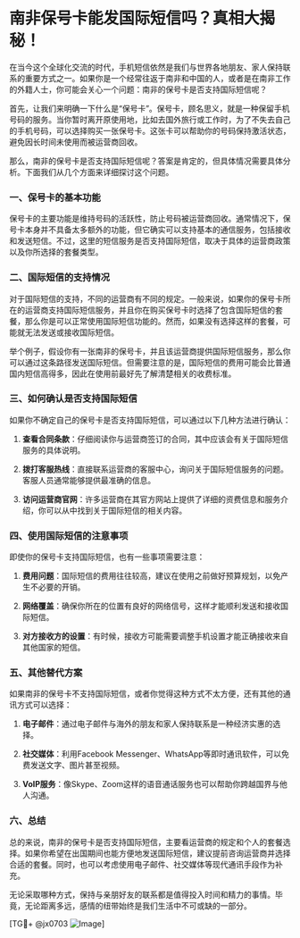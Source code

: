 # 南非保号卡能发国际短信吗？真相大揭秘！

在当今这个全球化交流的时代，手机短信依然是我们与世界各地朋友、家人保持联系的重要方式之一。如果你是一个经常往返于南非和中国的人，或者是在南非工作的外籍人士，你可能会关心一个问题：南非的保号卡是否支持国际短信呢？

首先，让我们来明确一下什么是“保号卡”。保号卡，顾名思义，就是一种保留手机号码的服务。当你暂时离开原使用地，比如去国外旅行或工作时，为了不失去自己的手机号码，可以选择购买一张保号卡。这张卡可以帮助你的号码保持激活状态，避免因长时间未使用而被运营商回收。

那么，南非的保号卡是否支持国际短信呢？答案是肯定的，但具体情况需要具体分析。下面我们从几个方面来详细探讨这个问题。

### 一、保号卡的基本功能

保号卡的主要功能是维持号码的活跃性，防止号码被运营商回收。通常情况下，保号卡本身并不具备太多额外的功能，但它确实可以支持基本的通信服务，包括接收和发送短信。不过，这里的短信服务是否支持国际短信，取决于具体的运营商政策以及你所选择的套餐类型。

### 二、国际短信的支持情况

对于国际短信的支持，不同的运营商有不同的规定。一般来说，如果你的保号卡所在的运营商支持国际短信服务，并且你在购买保号卡时选择了包含国际短信的套餐，那么你是可以正常使用国际短信功能的。然而，如果没有选择这样的套餐，可能就无法发送或接收国际短信。

举个例子，假设你有一张南非的保号卡，并且该运营商提供国际短信服务，那么你可以通过这条路径发送国际短信。但需要注意的是，国际短信的费用可能会比普通国内短信高得多，因此在使用前最好先了解清楚相关的收费标准。

### 三、如何确认是否支持国际短信

如果你不确定自己的保号卡是否支持国际短信，可以通过以下几种方法进行确认：

1. **查看合同条款**：仔细阅读你与运营商签订的合同，其中应该会有关于国际短信服务的具体说明。
   
2. **拨打客服热线**：直接联系运营商的客服中心，询问关于国际短信服务的问题。客服人员通常能够提供最准确的信息。

3. **访问运营商官网**：许多运营商在其官方网站上提供了详细的资费信息和服务介绍，你可以从中找到关于国际短信的相关内容。

### 四、使用国际短信的注意事项

即使你的保号卡支持国际短信，也有一些事项需要注意：

1. **费用问题**：国际短信的费用往往较高，建议在使用之前做好预算规划，以免产生不必要的开销。

2. **网络覆盖**：确保你所在的位置有良好的网络信号，这样才能顺利发送和接收国际短信。

3. **对方接收方的设置**：有时候，接收方可能需要调整手机设置才能正确接收来自其他国家的短信。

### 五、其他替代方案

如果南非的保号卡不支持国际短信，或者你觉得这种方式不太方便，还有其他的通讯方式可以选择：

1. **电子邮件**：通过电子邮件与海外的朋友和家人保持联系是一种经济实惠的选择。

2. **社交媒体**：利用Facebook Messenger、WhatsApp等即时通讯软件，可以免费发送文字、图片甚至视频。

3. **VoIP服务**：像Skype、Zoom这样的语音通话服务也可以帮助你跨越国界与他人沟通。

### 六、总结

总的来说，南非的保号卡是否支持国际短信，主要看运营商的规定和个人的套餐选择。如果你希望在出国期间也能方便地发送国际短信，建议提前咨询运营商并选择合适的套餐。同时，也可以考虑使用电子邮件、社交媒体等现代通讯手段作为补充。

无论采取哪种方式，保持与亲朋好友的联系都是值得投入时间和精力的事情。毕竟，无论距离多远，感情的纽带始终是我们生活中不可或缺的一部分。

[TG💪+ @jx0703 ![Image](https://github.com/user-attachments/assets/dbca1d08-cadb-493c-b0ec-ad6f7a83f270)]